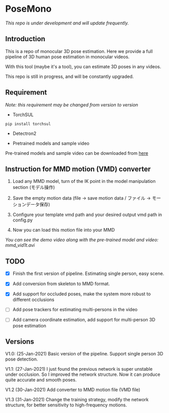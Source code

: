 # PoseMono

*This repo is under development and will update frequently.*

## Introduction

This is a repo of monocular 3D pose estimation. Here we provide a full pipeline of 3D human pose estimation in monocular videos. 

With this tool (maybe it's a tool), you can estimate 3D poses in any videos. 

This repo is still in progress, and will be constantly upgraded.

## Requirement

*Note: this requirement may be changed from version to version*

- TorchSUL

```
pip install torchsul 
```

- Detectron2

- Pretrained models and sample video 

Pre-trained models and sample video can be downloaded from [here](https://www.dropbox.com/sh/zu80ojnx9l1r1ei/AABIVaCT5MIw3CAIw6Pkf73ua?dl=0-)

## Instruction for MMD motion (VMD) converter 

1. Load any MMD model, turn of the IK point in the model manipulation section (モデル操作)

2. Save the empty motion data (file -> save motion data / ファイル -> モーションデータ保存)

3. Configure your template vmd path and your desired output vmd path in config.py 

4. Now you can load this motion file into your MMD

*You can see the demo video along with the pre-trained model and video: mmd_vid1t.avi*

## TODO

- [x] Finish the first version of pipeline. Estimating single person, easy scene.

- [x] Add conversion from skeleton to MMD format.

- [x] Add support for occluded poses, make the system more robust to different occlusions

- [ ] Add pose trackers for estimating multi-persons in the video 

- [ ] Add camera coordinate estimation, add support for multi-person 3D pose estimation 

## Versions

V1.0: (25-Jan-2021) Basic version of the pipeline. Support single person 3D pose detection. 

V1.1: (27-Jan-2021) I just found the previous network is super unstable under occlusion. So I improved the network structure. Now it can produce quite accurate and smooth poses. 

V1.2 (30-Jan-2021) Add converter to MMD motion file (VMD file) 

V1.3 (31-Jan-2021) Change the training strategy, modify the network structure, for better sensitivity to high-frequency motions. 
